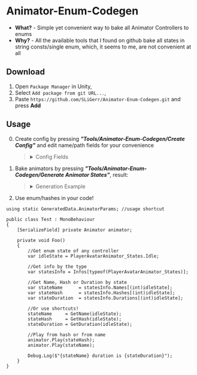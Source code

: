 # Animator-Enum-Codegen

- **What?** - Simple yet convenient way to bake all Animator Controllers to enums
- **Why?** - All the available tools that I found on github bake all states in string consts/single enum, which, it seems to me, are not convenient at all 

## Download

1) Open ```Package Manager``` in Unity,
2) Select ```Add package from git URL...```,
3) Paste ```https://github.com/SLiGerr/Animator-Enum-Codegen.git``` and press **Add**

## Usage
0) Create config by pressing ***"Tools/Animator-Enum-Codegen/Create Config"*** and edit name/path fields for your convenience
   <blockquote> 
   <details>
   <summary>Config Fields</summary>
   
   ![image](https://github.com/SLiGerr/Animator-Enum-Codegen/assets/23235631/0be96aca-1161-4e11-8d31-f181a6e9b70b)
   
   </details>
   </blockquote>
1) Bake animators by pressing ***"Tools/Animator-Enum-Codegen/Generate Animator States"***, result:
   <blockquote> 
   <details>
   <summary>Generation Example</summary>

   ![image](https://github.com/SLiGerr/Animator-Enum-Codegen/assets/23235631/f48e87e8-0ac5-4083-be9c-316303de9f92)

   </details>
   </blockquote>
    

2) Use enum/hashes in your code!

```CCharp
using static GeneratedData.AnimatorParams; //usage shortcut 

public class Test : MonoBehaviour
{
    [SerializeField] private Animator animator;
    
    private void Foo()
    {
        //Get enum state of any controller
        var idleState = PlayerAvatarAnimator_States.Idle;

        //Get info by the type 
        var statesInfo = Infos[typeof(PlayerAvatarAnimator_States)];

        //Get Name, Hash or Duration by state
        var stateName      = statesInfo.Names[(int)idleState];
        var stateHash      = statesInfo.Hashes[(int)idleState];
        var stateDuration  = statesInfo.Durations[(int)idleState];

        //Or use shortcuts!
        stateName     = GetName(idleState);
        stateHash     = GetHash(idleState);
        stateDuration = GetDuration(idleState);
        
        //Play from hash or from name
        animator.Play(stateHash);
        animator.Play(stateName);
        
        Debug.Log($"{stateName} duration is {stateDuration}");
    }
}